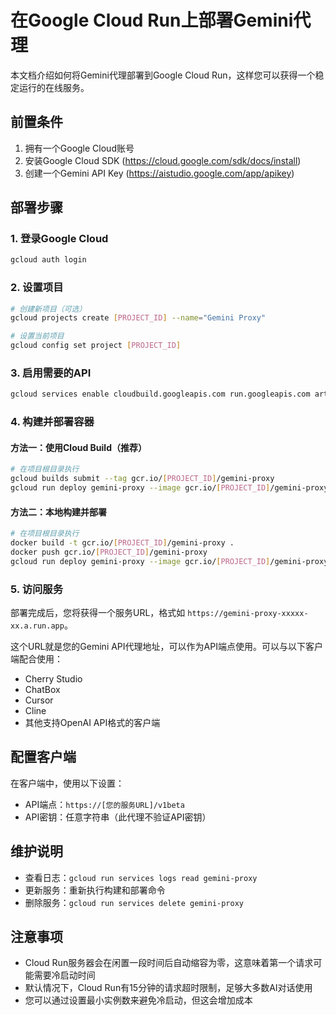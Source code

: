 # 在Google Cloud Run上部署Gemini代理

本文档介绍如何将Gemini代理部署到Google Cloud Run，这样您可以获得一个稳定运行的在线服务。

## 前置条件

1. 拥有一个Google Cloud账号
2. 安装Google Cloud SDK (https://cloud.google.com/sdk/docs/install)
3. 创建一个Gemini API Key (https://aistudio.google.com/app/apikey)

## 部署步骤

### 1. 登录Google Cloud

```bash
gcloud auth login
```

### 2. 设置项目

```bash
# 创建新项目（可选）
gcloud projects create [PROJECT_ID] --name="Gemini Proxy"

# 设置当前项目
gcloud config set project [PROJECT_ID]
```

### 3. 启用需要的API

```bash
gcloud services enable cloudbuild.googleapis.com run.googleapis.com artifactregistry.googleapis.com
```

### 4. 构建并部署容器

#### 方法一：使用Cloud Build（推荐）

```bash
# 在项目根目录执行
gcloud builds submit --tag gcr.io/[PROJECT_ID]/gemini-proxy
gcloud run deploy gemini-proxy --image gcr.io/[PROJECT_ID]/gemini-proxy --platform managed --allow-unauthenticated --region [REGION]
```

#### 方法二：本地构建并部署

```bash
# 在项目根目录执行
docker build -t gcr.io/[PROJECT_ID]/gemini-proxy .
docker push gcr.io/[PROJECT_ID]/gemini-proxy
gcloud run deploy gemini-proxy --image gcr.io/[PROJECT_ID]/gemini-proxy --platform managed --allow-unauthenticated --region [REGION]
```

### 5. 访问服务

部署完成后，您将获得一个服务URL，格式如 `https://gemini-proxy-xxxxx-xx.a.run.app`。

这个URL就是您的Gemini API代理地址，可以作为API端点使用。可以与以下客户端配合使用：
- Cherry Studio
- ChatBox
- Cursor
- Cline
- 其他支持OpenAI API格式的客户端

## 配置客户端

在客户端中，使用以下设置：
- API端点：`https://[您的服务URL]/v1beta`
- API密钥：任意字符串（此代理不验证API密钥）

## 维护说明

- 查看日志：`gcloud run services logs read gemini-proxy`
- 更新服务：重新执行构建和部署命令
- 删除服务：`gcloud run services delete gemini-proxy`

## 注意事项

- Cloud Run服务器会在闲置一段时间后自动缩容为零，这意味着第一个请求可能需要冷启动时间
- 默认情况下，Cloud Run有15分钟的请求超时限制，足够大多数AI对话使用
- 您可以通过设置最小实例数来避免冷启动，但这会增加成本 